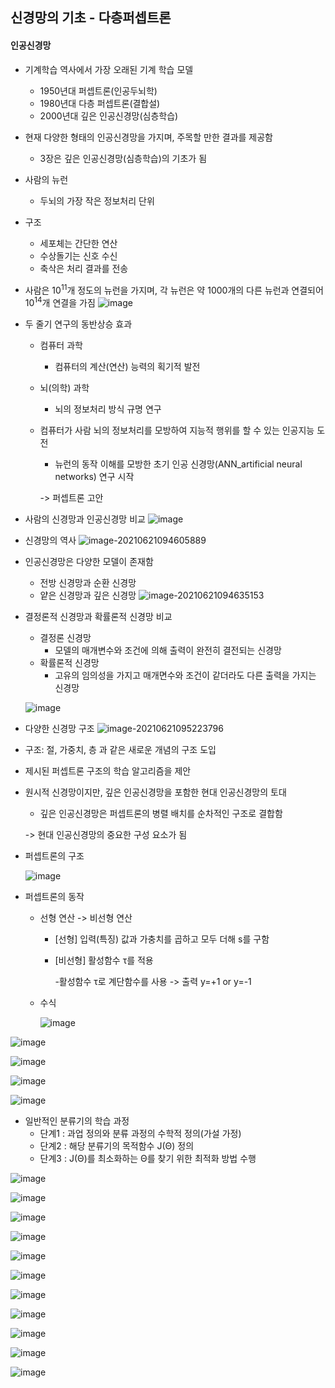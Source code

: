 ## 신경망의 기초 - 다층퍼셉트론

#### 인공신경망

- 기계학습 역사에서 가장 오래된 기계 학습 모델
  - 1950년대 퍼셉트론(인공두뇌학)
  - 1980년대 다층 퍼셉트론(결합설)
  - 2000년대 깊은 인공신경망(심층학습)
- 현재 다양한 형태의 인공신경망을 가지며, 주목할 만한 결과를 제공함
  - 3장은 깊은 인공신경망(심층학습)의 기초가 됨



- 사람의 뉴런

  - 두뇌의 가장 작은 정보처리 단위

- 구조

  - 세포체는 간단한 연산
  - 수상돌기는 신호 수신
  - 축삭은 처리 결과를 전송

- 사람은 10<sup>11</sup>개 정도의 뉴런을 가지며, 각 뉴런은 약 1000개의 다른 뉴런과 연결되어 10<sup>14</sup>개 연결을 가짐
  ![image](https://user-images.githubusercontent.com/60081212/122693487-0877af00-d275-11eb-87f2-64a10102143d.png)

- 두 줄기 연구의 동반상승 효과

  - 컴퓨터 과학

    - 컴퓨터의 계산(연산) 능력의 획기적 발전

  - 뇌(의학) 과학

    - 뇌의 정보처리 방식 규명 연구

  - 컴퓨터가 사람 뇌의 정보처리를 모방하여 지능적 행위를 할 수 있는 인공지능 도전

    - 뉴런의 동작 이해를 모방한 초기 인공 신경망(ANN_artificial neural networks) 연구 시작

    -> 퍼셉트론 고안

- 사람의 신경망과 인공신경망 비교
  ![image](https://user-images.githubusercontent.com/60081212/122693550-4c6ab400-d275-11eb-873e-f717858a85f6.png)

- 신경망의 역사
  ![image-20210621094605889](https://user-images.githubusercontent.com/60081212/122693647-9b184e00-d275-11eb-86f8-152e2487be21.png)

- 인공신경망은 다양한 모델이 존재함
  - 전방 신경망과 순환 신경망
  - 얕은 신경망과 깊은 신경망
    ![image-20210621094635153](https://user-images.githubusercontent.com/60081212/122693657-a66b7980-d275-11eb-95cf-ecd0b9218e61.png)

- 결정론적 신경망과 확률론적 신경망 비교

  - 결정론 신경망
    - 모델의 매개변수와 조건에 의해 출력이 완전히 결전되는 신경망
  - 확률론적 신경망
    - 고유의 임의성을 가지고 매개면수와 조건이 같더라도 다른 출력을 가지는 신경망

  ![image](https://user-images.githubusercontent.com/60081212/122693802-53de8d00-d276-11eb-91b9-b5603210bfef.png)

- 다양한 신경망 구조
  ![image-20210621095223796](C:\Users\a\AppData\Roaming\Typora\typora-user-images\image-20210621095223796.png)

- 구조: 절, 가중치, 층 과 같은 새로운 개념의 구조 도입

- 제시된 퍼셉트론 구조의 학습 알고리즘을 제안

- 원시적 신경망이지만, 깊은 인공신경망을 포함한 현대 인공신경망의 토대

  - 깊은 인공신경망은 퍼셉트론의 병렬 배치를 순차적인 구조로 결합함

  -> 현대 인공신경망의 중요한 구성 요소가 됨

- 퍼셉트론의 구조

  ![image](https://user-images.githubusercontent.com/60081212/122693891-9dc77300-d276-11eb-8508-92de3c880fba.png)

- 퍼셉트론의 동작

  - 선형 연산 -> 비선형 연산

    - [선형] 입력(특징) 값과 가충치를 곱하고 모두 더해 s를 구함

    - [비선형] 활성함수 τ를 적용

      -활성함수 τ로 계단함수를 사용 -> 출력 y=+1 or y=-1

  - 수식

    ![image](https://user-images.githubusercontent.com/60081212/122694135-64433780-d277-11eb-8bfb-e66d902d4f1a.png)

![image](https://user-images.githubusercontent.com/60081212/122695099-678bf280-d27a-11eb-915a-4361d9424513.png)

![image](https://user-images.githubusercontent.com/60081212/122695192-ab7ef780-d27a-11eb-91d6-d5001bc864a2.png)

![image](https://user-images.githubusercontent.com/60081212/122695262-d9643c00-d27a-11eb-90f6-3f1ad632e64b.png)

![image](https://user-images.githubusercontent.com/60081212/122695454-5f808280-d27b-11eb-97f1-faacc66013a7.png)

- 일반적인 분류기의 학습 과정
  - 단계1 : 과업 정의와 분류 과정의 수학적 정의(가설 가정)
  - 단계2 : 해당 분류기의 목적함수 J(Θ) 정의
  - 단계3 : J(Θ)를 최소화하는 Θ를 찾기 위한 최적화 방법 수행

![image](https://user-images.githubusercontent.com/60081212/122695561-af5f4980-d27b-11eb-9310-700347169a0d.png)

![image](https://user-images.githubusercontent.com/60081212/122695619-e2094200-d27b-11eb-9071-e60439337597.png)

![image](https://user-images.githubusercontent.com/60081212/122695802-6cea3c80-d27c-11eb-8e61-5d3369b398c5.png)

![image](https://user-images.githubusercontent.com/60081212/122695880-a0c56200-d27c-11eb-80dd-8ec4dda914a9.png)

![image](https://user-images.githubusercontent.com/60081212/122696017-fac62780-d27c-11eb-858d-72b364359123.png)

![image](https://user-images.githubusercontent.com/60081212/122696061-1af5e680-d27d-11eb-871a-004b01928140.png)

![image](https://user-images.githubusercontent.com/60081212/122696218-92c41100-d27d-11eb-8d2c-163634f1d489.png)

![image](https://user-images.githubusercontent.com/60081212/122696443-023a0080-d27e-11eb-8e77-174f790ff163.png)

![image](https://user-images.githubusercontent.com/60081212/122696462-0f56ef80-d27e-11eb-83a0-1a08d9321d5c.png)

![image](https://user-images.githubusercontent.com/60081212/122696508-2eee1800-d27e-11eb-99d6-53225cf7c61e.png)

![image](https://user-images.githubusercontent.com/60081212/122696612-75dc0d80-d27e-11eb-84d1-014e8110405c.png)

